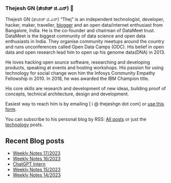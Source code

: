 ### Thejesh GN (ತೇಜೇಶ್ ಜಿ.ಎನ್) 👋

Thejesh GN (ತೇಜೇಶ್ ಜಿ.ಎನ್) “Thej” is an independent technologist, developer, hacker, maker, traveller, [blogger](https://thejeshgn.com/) and an open data/internet enthusiast from Bangalore, India. He is the co-founder and chairman of DataMeet trust. DataMeet is the biggest community of data science and open data enthusiasts in India. They organise community meetups around the country and runs unconferences called Open Data Camps (ODC). His belief in open data and open research lead him to open up his genome data(DNA) in 2013.

He loves hacking open source software, researching and developing products, speaking at events and hosting workshops. His passion for using technology for social change won him the Infosys Community Empathy Fellowship in 2010. In 2018, he was awarded the IBM Champion title.

His core skills are research and development of new ideas, building proof of concepts, technical architecture, design and development.

Easiest way to reach him is by emailing [ i @ thejeshgn dot com] or [use this form](https://thejeshgn.com/contact/).

You can subscribe to his personal blog by RSS: [All posts](https://feeds.thejeshgn.com/thejeshgn) or just the [technology](https://feeds.thejeshgn.com/technology) posts.

## Recent Blog posts
<!-- BLOG-POST-LIST:START -->
- [Weekly Notes 17/2023](https://thejeshgn.com/2023/04/28/weekly-notes-17-2023/)
- [Weekly Notes 16/2023](https://thejeshgn.com/2023/04/21/weekly-notes-16-2023/)
- [ChatGPT Intern](https://thejeshgn.com/2023/04/17/chatgpt-intern/)
- [Weekly Notes 15/2023](https://thejeshgn.com/2023/04/14/weekly-notes-15-2023/)
- [Weekly Notes 14/2023](https://thejeshgn.com/2023/04/07/weekly-notes-14-2023/)
<!-- BLOG-POST-LIST:END -->

